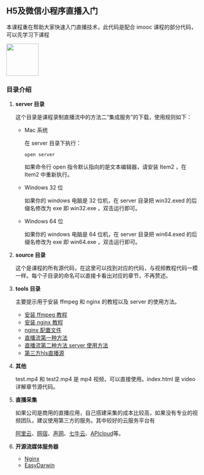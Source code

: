## H5及微信小程序直播入门

本课程重在帮助大家快速入门直播技术，此代码是配合 imooc 课程的部分代码，可以先学习下课程

<img src="./lesson.png" width="84" height="84" alt="">


### 目录介绍

1. **server 目录**

    这个目录是课程录制直播流中的方法二“集成服务”的下载，使用规则如下：

    - Mac 系统

      在 server 目录下执行：

      ```shell
      open server
      ```

      如果命令行 open 指令默认指向的是文本编辑器，请安装 Item2 ，在 Item2 中重新执行。

    - Windows 32 位

      如果你的 windows 电脑是 32 位机，在 server 目录把 win32.exed 的后缀名修改为 exe 即 win32.exe ，双击运行即可。

    - Windows 64 位

      如果你的 windows 电脑是 64 位机，在 server 目录把 win64.exed 的后缀名修改为 exe 即 win64.exe ，双击运行即可。

2. **source 目录**

    这个是课程的所有源代码，在这里可以找到对应的代码，与视频教程代码一模一样。每个子目录的命名可以直接卡看出对应的章节，不再赘述。

3. **tools 目录**

    主要提示用于安装 ffmpeg 和 nginx 的教程以及 server 的使用方法。

    - [安装 ffmpeg 教程](./tools/install-ffmpeg.md)
    - [安装 nginx 教程](./tools/install-nginx.md)
    - [nginx 配置文件](./tools/nginx.conf)
    - [直播流第一种方法](./tools/stream-push.md)
    - [直播流第二种方法 server 使用方法](./tools/server/stream-push.md)
    - [第三方hls直播源](./tools/stream-list.md)

4. **其他**

    test.mp4 和 test2.mp4 是 mp4 视频，可以直接使用。index.html 是 video详解章节源代码。

5. **直播采集**

    如果公司是商用的直播应用，自己搭建采集的成本比较高，如果没有专业的视频团队，建议使用第三方的服务。其中较好的云服务平台有

    [阿里云](https://help.aliyun.com/product/29949.html)、[网宿](http://www.wangsu.com/content/details3_381.html)、[声网](https://www.agora.io/cn/broadcast/)、[七牛云](https://www.qiniu.com/products/pili)、[APIcloud](https://www.apicloud.com/blogDetails/85)等。

6. **开源流媒体服务器**

    - [Nginx](https://github.com/arut/nginx-rtmp-module)
    - [EasyDarwin](https://github.com/EasyDarwin/EasyDarwin)

